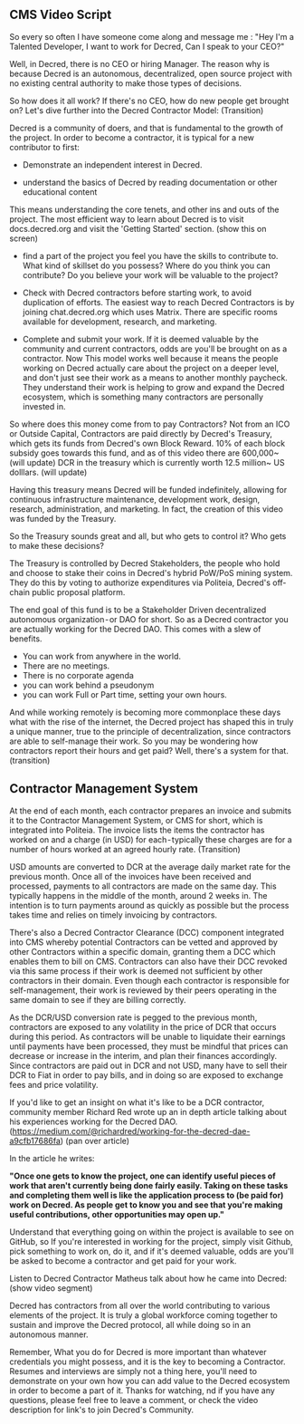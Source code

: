 ## CMS Video Script
So every so often I have someone come along and message me : "Hey I'm a Talented Developer, I want to work for Decred, Can I speak to your CEO?"

Well, in Decred, there is no CEO or hiring Manager. The reason why is because Decred is an autonomous, decentralized, open source project with no existing central authority to make those types of decisions.

So how does it all work? If there's no CEO, how do new people get brought on?
Let's dive further into the Decred Contractor Model: (Transition)

Decred is a community of doers, and that is fundamental to the growth of the project. In order to become a contractor, it is typical for a new contributor to first:
- Demonstrate an independent interest in Decred.

- understand the basics of Decred by reading documentation or other educational content

This means understanding the core tenets, and other ins and outs of the project. The most efficient way to learn about Decred is to visit docs.decred.org and visit the 'Getting Started' section. (show this on screen)

- find a part of the project you feel you have the skills to contribute to.
What kind of skillset do you possess? Where do you think you can contribute? Do you believe your work will be valuable to the project?

- Check with Decred contractors before starting work, to avoid duplication of efforts.
The easiest way to reach Decred Contractors is by joining chat.decred.org which uses Matrix. There are specific rooms available for development, research, and marketing.

- Complete and submit your work. If it is deemed valuable by the community and current contractors, odds are you'll be brought on as a contractor.
Now This model works well because it means the people working on Decred actually care about the project on a deeper level, and don't just see their work as a means to another monthly paycheck. They understand their work is helping to grow and expand the Decred ecosystem, which is something many contractors are personally invested in.

So where does this money come from to pay Contractors?
Not from an ICO or Outside Capital, Contractors are paid directly by Decred's Treasury, which gets its funds from Decred's own Block Reward. 10% of each block subsidy goes towards this fund, and as of this video there are 600,000~ (will update) DCR in the treasury which is currently worth 12.5 million~ US dolllars. (will update)

Having this treasury means Decred will be funded indefinitely, allowing for continuous infrastructure maintenance, development work, design, research, administration, and marketing. In fact, the creation of this video was funded by the Treasury.

So the Treasury sounds great and all, but who gets to control it? Who gets to make these decisions?

The Treasury is controlled by Decred Stakeholders, the people who hold and choose to stake their coins in Decred's hybrid PoW/PoS mining system. They do this by voting to authorize expenditures via Politeia, Decred's off-chain public proposal platform.

The end goal of this fund is to be a Stakeholder Driven decentralized autonomous organization - or DAO for short.
So as a Decred contractor you are actually working for the Decred DAO. This comes with a slew of benefits.

- You can work from anywhere in the world.
- There are no meetings.
- There is no corporate agenda
- you can work behind a pseudonym
- you can work Full or Part time, setting your own hours.

And while working remotely is becoming more commonplace these days what with the rise of the internet, the Decred project has shaped this in truly a unique manner, true to the principle of decentralization, since contractors are able to self-manage their work.
So you may be wondering how contractors report their hours and get paid? Well, there's a system for that. (transition)

## Contractor Management System

At the end of each month, each contractor prepares an invoice and submits it to the Contractor Management System, or CMS for short, which is integrated into Politeia. The invoice lists the items the contractor has worked on and a charge (in USD) for each - typically these charges are for a number of hours worked at an agreed hourly rate. (Transition)
 
USD amounts are converted to DCR at the average daily market rate for the previous month.
Once all of the invoices have been received and processed, payments to all contractors are made on the same day. This typically happens in the middle of the month, around 2 weeks in. The intention is to turn payments around as quickly as possible but the process takes time and relies on timely invoicing by contractors.

There's also a Decred Contractor Clearance (DCC) component integrated into CMS whereby potential Contractors can be vetted and approved by other Contractors within a specific domain, granting them a DCC which enables them to bill on CMS.
Contractors can also have their DCC revoked via this same process if their work is deemed not sufficient by other contractors in their domain.
Even though each contractor is responsible for self-management, their work is reviewed by their peers operating in the same domain to see if they are billing correctly.

As the DCR/USD conversion rate is pegged to the previous month, contractors are exposed to any volatility in the price of DCR that occurs during this period. As contractors will be unable to liquidate their earnings until payments have been processed, they must be mindful that prices can decrease or increase in the interim, and plan their finances accordingly.
Since contractors are paid out in DCR and not USD, many have to sell their DCR to Fiat in order to pay bills, and in doing so are exposed to exchange fees and price volatility.

If you'd like to get an insight on what it's like to be a DCR contractor, community member Richard Red wrote up an in depth article talking about his experiences working for the Decred DAO. (https://medium.com/@richardred/working-for-the-decred-dae-a9cfb17686fa) (pan over article)

In the article he writes:

**"Once one gets to know the project, one can identify useful pieces of work that aren't currently being done fairly easily. Taking on these tasks and completing them well is like the application process to (be paid for) work on Decred. As people get to know you and see that you're making useful contributions, other opportunities may open up."**

Understand that everything going on within the project is available to see on GitHub, so If you're interested in working for the project, simply visit Github, pick something to work on, do it, and if it's deemed valuable, odds are you'll be asked to become a contractor and get paid for your work.

Listen to Decred Contractor Matheus talk about how he came into Decred: (show video segment)

Decred has contractors from all over the world contributing to various elements of the project. It is truly a global workforce coming together to sustain and improve the Decred protocol, all while doing so in an autonomous manner.

Remember, What you do for Decred is more important than whatever credentials you might possess, and it is the key to becoming a Contractor. Resumes and interviews are simply not a thing here, you'll need to demonstrate on your own how you can add value to the Decred ecosystem in order to become a part of it.
Thanks for watching, nd if you have any questions, please feel free to leave a comment, or check the video description for link's to join Decred's Community.
